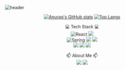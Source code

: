 ![header](https://capsule-render.vercel.app/api?type=waving&color=3B86FF&height=300&section=header&text=welcome&desc=5tr1ker%20Github%20Profile&fontSize=80&fontColor=ffffff&fontAlign=70&fontAlignY=40&descSize=25&descAlign=75&descAlignY=55&stroke=E1FAFF)
<div align="center">

[![Anurag's GitHub stats](https://github-readme-stats.vercel.app/api?username=5tr1ker)](https://github.com/5tr1ker/github-readme-stats)
[![Top Langs](https://github-readme-stats.vercel.app/api/top-langs/?username=5tr1ker&layout=compact)](https://github.com/5tr1ker/github-readme-stats)

💻 Tech Stack 💻</br>
![React](https://img.shields.io/badge/react-%2320232a.svg?style=for-the-badge&logo=react&logoColor=%2361DAFB)
<img src="https://img.shields.io/badge/Java-2C2255?style=for-the-badge&logo=Eclipse IDE&logoColor=white"></br>
![Spring](https://img.shields.io/badge/spring-%236DB33F.svg?style=for-the-badge&logo=spring&logoColor=white)
<img src="https://img.shields.io/badge/Spring Security-6DB33F?style=for-the-badge&logo=Spring Security&logoColor=white">
<img src="https://img.shields.io/badge/JPA Hibernate & QueryDSL-59666C?style=for-the-badge&logo=Hibernate&logoColor=white"></br>
<img src="https://img.shields.io/badge/MySQL-4479A1?style=for-the-badge&logo=MySQL&logoColor=white">
<img src="https://img.shields.io/badge/Docker-2496ED?style=for-the-badge&logo=Docker&logoColor=white">
<img src="https://img.shields.io/badge/Amazon EC2-FF9900?style=for-the-badge&logo=Amazon EC2&logoColor=white">

📫 About Me 📫 </br>
<a href="https://velog.io/@tjseocld"><img src="https://img.shields.io/badge/Velog-20C997?style=flat&logo=Velog&logoColor=white&link=https://velog.io/@tjseocld"/></a>
<a href="mailto:tjseocld@gmail.com"><img src="https://img.shields.io/badge/Gmail-EA4335?style=flat&logo=Gmail&logoColor=white&link=mailto:tjseocld@gmail.com"/></a>
</div>
